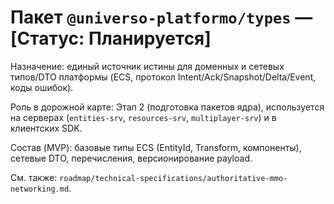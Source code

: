 # Пакет `@universo-platformo/types` — [Статус: Планируется]

Назначение: единый источник истины для доменных и сетевых типов/DTO платформы (ECS, протокол Intent/Ack/Snapshot/Delta/Event, коды ошибок).

Роль в дорожной карте: Этап 2 (подготовка пакетов ядра), используется на серверах (`entities-srv`, `resources-srv`, `multiplayer-srv`) и в клиентских SDK.

Состав (MVP): базовые типы ECS (EntityId, Transform, компоненты), сетевые DTO, перечисления, версионирование payload.

См. также: `roadmap/technical-specifications/authoritative-mmo-networking.md`.
